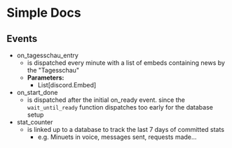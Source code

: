 # Simple Docs
## Events
- on_tagesschau_entry
  - is dispatched every minute with a list of embeds containing news by the "Tagesschau"
  - **Parameters:**
    - List[discord.Embed]
- on_start_done
  - is dispatched after the initial on_ready event. since the `wait_until_ready` function dispatches too early for the
  database setup
- stat_counter
  - is linked up to a database to track the last 7 days of committed stats
    - e.g. Minuets in voice, messages sent, requests made...
